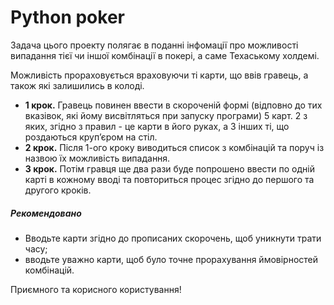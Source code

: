# Python poker

Задача цього проекту полягає в поданні інфомації про можливості випадання тієї чи іншої комбінації в покері, а саме Техаському холдемі.

Можливість прораховується враховуючи ті карти, що ввів гравець, а також які залишились в колоді.
- **1 крок.** Гравець повинен ввести в скороченій формі (відповно до тих вказівок, які йому висвітляться при запуску програми) 5 карт.
2 з яких, згідно з правил - це карти в його руках, а 3 інших ті, що роздаються круп’єром на стіл.
- **2 крок.** Після 1-ого кроку виводиться список з комбінацій та поруч із назвою їх можливість випадання.
- **3 крок.** Потім гравця ще два рази буде попрошено ввести по одній карті в кожному вводі та повториться процес згідно до першого та другого кроків.

##### Рекомендовано
- Вводьте карти згідно до прописаних скорочень, щоб уникнути трати часу;
- вводьте уважно карти, щоб було точне прорахування ймовірностей комбінацій.

Приємного та корисного користування!
